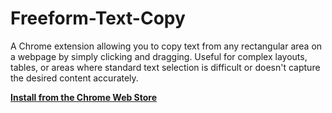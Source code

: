 # Freeform-Text-Copy

A Chrome extension allowing you to copy text from any rectangular area on a webpage by simply clicking and dragging. Useful for complex layouts, tables, or areas where standard text selection is difficult or doesn't capture the desired content accurately.

**[Install from the Chrome Web Store](https://chromewebstore.google.com/detail/dfngjfboeobeiplbhcajljldomfpabac)**
